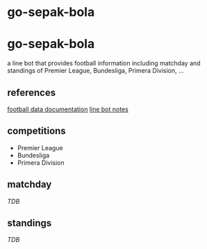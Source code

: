 go-sepak-bola
==============

# go-sepak-bola

a line bot that provides football information including matchday and standings
of Premier League, Bundesliga, Primera Division, ...

## references

[football data documentation](https://www.football-data.org/documentation/quickstart)
[line bot notes](https://github.com/jacobshihtw/notes/blob/master/lbot/lbot_notes.md)

## competitions

- Premier League
- Bundesliga
- Primera Division

## matchday

*TDB*

## standings

*TDB*
